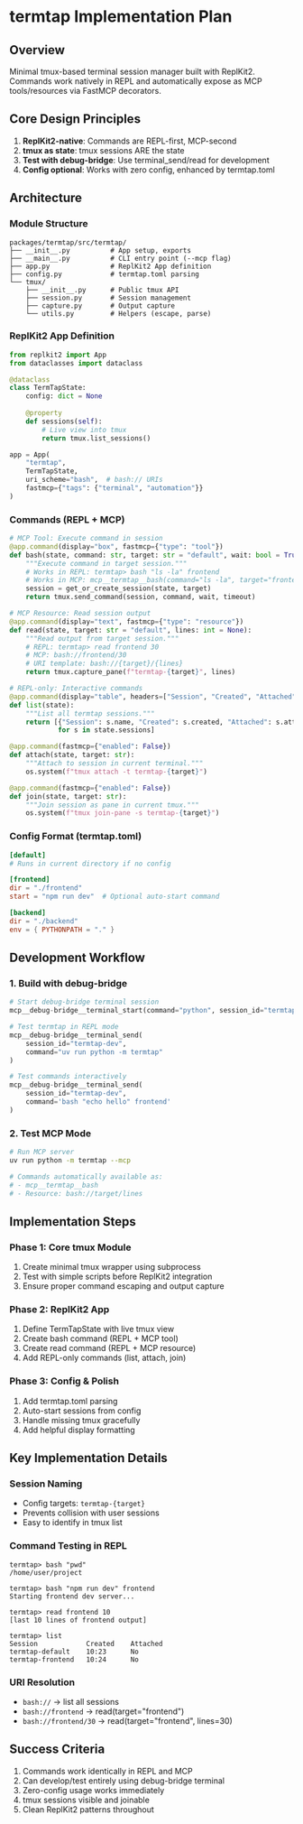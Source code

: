 # termtap Implementation Plan

## Overview
Minimal tmux-based terminal session manager built with ReplKit2. Commands work natively in REPL and automatically expose as MCP tools/resources via FastMCP decorators.

## Core Design Principles
1. **ReplKit2-native**: Commands are REPL-first, MCP-second
2. **tmux as state**: tmux sessions ARE the state
3. **Test with debug-bridge**: Use terminal_send/read for development
4. **Config optional**: Works with zero config, enhanced by termtap.toml

## Architecture

### Module Structure
```
packages/termtap/src/termtap/
├── __init__.py          # App setup, exports
├── __main__.py          # CLI entry point (--mcp flag)
├── app.py               # ReplKit2 App definition
├── config.py            # termtap.toml parsing
└── tmux/
    ├── __init__.py      # Public tmux API
    ├── session.py       # Session management
    ├── capture.py       # Output capture
    └── utils.py         # Helpers (escape, parse)
```

### ReplKit2 App Definition

```python
from replkit2 import App
from dataclasses import dataclass

@dataclass
class TermTapState:
    config: dict = None
    
    @property
    def sessions(self):
        # Live view into tmux
        return tmux.list_sessions()

app = App(
    "termtap",
    TermTapState,
    uri_scheme="bash",  # bash:// URIs
    fastmcp={"tags": {"terminal", "automation"}}
)
```

### Commands (REPL + MCP)

```python
# MCP Tool: Execute command in session
@app.command(display="box", fastmcp={"type": "tool"})
def bash(state, command: str, target: str = "default", wait: bool = True, timeout: int = 30000):
    """Execute command in target session."""
    # Works in REPL: termtap> bash "ls -la" frontend
    # Works in MCP: mcp__termtap__bash(command="ls -la", target="frontend")
    session = get_or_create_session(state, target)
    return tmux.send_command(session, command, wait, timeout)

# MCP Resource: Read session output
@app.command(display="text", fastmcp={"type": "resource"})
def read(state, target: str = "default", lines: int = None):
    """Read output from target session."""
    # REPL: termtap> read frontend 30
    # MCP: bash://frontend/30
    # URI template: bash://{target}/{lines}
    return tmux.capture_pane(f"termtap-{target}", lines)

# REPL-only: Interactive commands
@app.command(display="table", headers=["Session", "Created", "Attached"], fastmcp={"enabled": False})
def list(state):
    """List all termtap sessions."""
    return [{"Session": s.name, "Created": s.created, "Attached": s.attached} 
            for s in state.sessions]

@app.command(fastmcp={"enabled": False})
def attach(state, target: str):
    """Attach to session in current terminal."""
    os.system(f"tmux attach -t termtap-{target}")

@app.command(fastmcp={"enabled": False})
def join(state, target: str):
    """Join session as pane in current tmux."""
    os.system(f"tmux join-pane -s termtap-{target}")
```

### Config Format (termtap.toml)
```toml
[default]
# Runs in current directory if no config

[frontend]
dir = "./frontend"
start = "npm run dev"  # Optional auto-start command

[backend]
dir = "./backend"
env = { PYTHONPATH = "." }
```

## Development Workflow

### 1. Build with debug-bridge
```python
# Start debug-bridge terminal session
mcp__debug-bridge__terminal_start(command="python", session_id="termtap-dev")

# Test termtap in REPL mode
mcp__debug-bridge__terminal_send(
    session_id="termtap-dev",
    command="uv run python -m termtap"
)

# Test commands interactively
mcp__debug-bridge__terminal_send(
    session_id="termtap-dev", 
    command='bash "echo hello" frontend'
)
```

### 2. Test MCP Mode
```bash
# Run MCP server
uv run python -m termtap --mcp

# Commands automatically available as:
# - mcp__termtap__bash
# - Resource: bash://target/lines
```

## Implementation Steps

### Phase 1: Core tmux Module
1. Create minimal tmux wrapper using subprocess
2. Test with simple scripts before ReplKit2 integration
3. Ensure proper command escaping and output capture

### Phase 2: ReplKit2 App
1. Define TermTapState with live tmux view
2. Create bash command (REPL + MCP tool)
3. Create read command (REPL + MCP resource)
4. Add REPL-only commands (list, attach, join)

### Phase 3: Config & Polish
1. Add termtap.toml parsing
2. Auto-start sessions from config
3. Handle missing tmux gracefully
4. Add helpful display formatting

## Key Implementation Details

### Session Naming
- Config targets: `termtap-{target}`
- Prevents collision with user sessions
- Easy to identify in tmux list

### Command Testing in REPL
```
termtap> bash "pwd"
/home/user/project

termtap> bash "npm run dev" frontend
Starting frontend dev server...

termtap> read frontend 10
[last 10 lines of frontend output]

termtap> list
Session            Created    Attached
termtap-default    10:23      No
termtap-frontend   10:24      No
```

### URI Resolution
- `bash://` → list all sessions
- `bash://frontend` → read(target="frontend")
- `bash://frontend/30` → read(target="frontend", lines=30)

## Success Criteria
1. Commands work identically in REPL and MCP
2. Can develop/test entirely using debug-bridge terminal
3. Zero-config usage works immediately
4. tmux sessions visible and joinable
5. Clean ReplKit2 patterns throughout